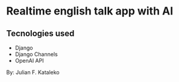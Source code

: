 # Realtime english talk app with AI

## Tecnologies used
- Django
- Django Channels
- OpenAI API

By: Julian F. Kataleko